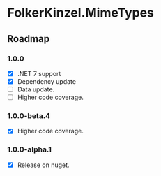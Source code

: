 ﻿# FolkerKinzel.MimeTypes
## Roadmap

### 1.0.0
- [x] .NET 7 support
- [x] Dependency update
- [ ] Data update.
- [ ] Higher code coverage.

### 1.0.0-beta.4
- [x] Higher code coverage.

### 1.0.0-alpha.1
- [x] Release on nuget.

